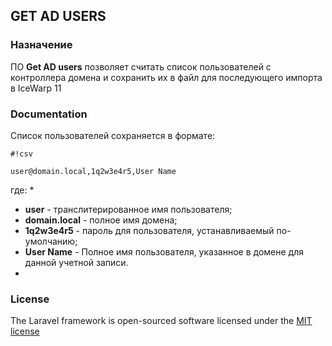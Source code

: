 ## GET AD USERS

### Назначение
ПО **Get AD users** позволяет считать список пользователей с контроллера домена и сохранить их в файл для последующего импорта в IceWarp 11

### Documentation

Список пользователей сохраняется в формате:

```
#!csv

user@domain.local,1q2w3e4r5,User Name
```
где:
*
* **user** - транслитерированное имя пользователя;
* **domain.local** - полное имя домена;
* **1q2w3e4r5** - пароль для пользователя, устанавливаемый по-умолчанию;
* **User Name** - Полное имя пользователя, указанное в домене для данной учетной записи.
*

### License

The Laravel framework is open-sourced software licensed under the [MIT license](http://opensource.org/licenses/MIT)